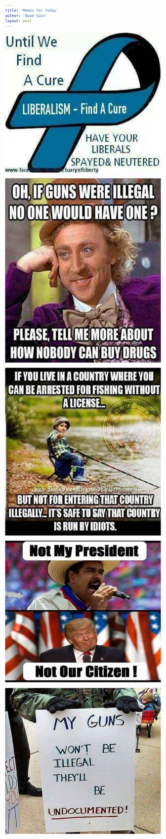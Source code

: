 ```yaml
---
title: 'Memes for today'
author: 'Noam Sain'
layout: post
---
```


![](/assets/2017/2017-09-rice1.jpg)

![](/assets/2017/2017-09-rice2.jpg)

![](/assets/2017/2017-09-rice3.jpg)

![](/assets/2017/2017-09-rice4.jpg)

![](/assets/2017/2017-09-rice5.jpg)